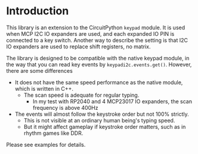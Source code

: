 # Introduction
This library is an extension to the CircuitPython `keypad` module.
It is used when MCP I2C IO expanders are used, and each expanded IO PIN is connected to a key switch.
Another way to describe the setting is that I2C IO expanders are used to replace shift registers, no matrix.

The library is designed to be compatible with the native keypad module,
in the way that you can read key events by `keypadi2c.events.get()`.
However, there are some differences
- It does not have the same speed performance as the native module, which is written in C++.
    - The scan speed is adequate for regular typing. 
        - In my test with RP2040 and 4 MCP23017 IO expanders, the scan frequency is above 400Hz
- The events will almost follow the keystroke order but not 100% strictly.
    - This is not visible at an ordinary human being's typing speed.
    - But it might affect gameplay if keystroke order matters, such as in rhythm games like DDR.

Please see examples for details.